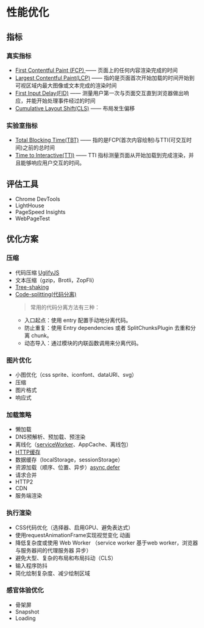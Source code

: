 
# 性能优化

## 指标
### 真实指标
- [First Contentful Paint (FCP) ](https://web.dev/fcp/) —— 页面上的任何内容渲染完成的时间
- [Largest Contentful Paint(LCP)](https://web.dev/lcp/) —— 指的是页面首次开始加载的时间开始到可视区域内最大图像或文本完成的渲染时间
- [First Input Delay(FID)](https://web.dev/fid/) —— 测量用户第一次与页面交互直到浏览器做出响应，并能开始处理事件经过的时间
- [Cumulative Layout Shift(CLS)](https://web.dev/cls/) —— 布局发生偏移

### 实验室指标
- [Total Blocking Time(TBT)](https://web.dev/tbt/) —— 指的是FCP(首次内容绘制)与TTI(可交互时间)之前的总时间
- [Time to Interactive(TTI)](https://web.dev/tti/) —— TTI 指标测量页面从开始加载到完成渲染，并且能够响应用户交互的时间。

## 评估工具
- Chrome DevTools
- LightHouse
- PageSpeed Insights
- WebPageTest

## 优化方案

### 压缩
- 代码压缩  [UglifyJS](https://github.com/mishoo/UglifyJS)
- 文本压缩（gzip，Brotli，ZopFli）
- [Tree-shaking](https://webpack.docschina.org/guides/tree-shaking/)
- [Code-splitting(代码分离)](https://webpack.docschina.org/guides/code-splitting/)
  >常用的代码分离方法有三种：
  - 入口起点：使用 entry 配置手动地分离代码。
  - 防止重复：使用 Entry dependencies 或者 SplitChunksPlugin 去重和分离 chunk。
  - 动态导入：通过模块的内联函数调用来分离代码。
### 图片优化
- 小图优化（css sprite、iconfont、dataURl、svg）
- 压缩
- 图片格式
- 响应式

### 加载策略
- 懒加载
- DNS预解析、预加载、预渲染
- 离线化（[serviceWorker](https://developer.mozilla.org/zh-CN/docs/Web/API/ServiceWorker)、AppCache、离线包）
- [HTTP缓存](https://developer.mozilla.org/zh-CN/docs/Web/HTTP/Caching)
- 数据缓存（localStorage，sessionStorage）
- 资源加载（顺序、位置、异步）[async,defer](https://developer.mozilla.org/zh-CN/docs/Web/HTML/Element/script)
- 请求合并
- HTTP2
- CDN
- 服务端渲染

### 执行渲染
- CSS代码优化（选择器、启用GPU、避免表达式）
- 使用requestAnimationFrame实现视觉变化 动画
- 降低复杂度或使用 Web Worker （service worker 基于web worker，浏览器与服务器间的代理服务器 异步）
- 避免大型、复杂的布局和布局抖动（CLS）
- 输入程序防抖
- 简化绘制复杂度、减少绘制区域

### 感官体验优化
- 骨架屏
- Snapshot
- Loading

